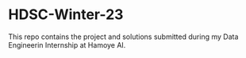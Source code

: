 # HDSC-Winter-23
This repo contains the project and solutions submitted during my Data Engineerin Internship at Hamoye AI.
